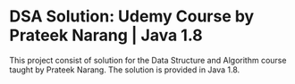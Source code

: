 # DSA Solution: Udemy Course by Prateek Narang | Java 1.8

This project consist of solution for the Data Structure and Algorithm course taught by Prateek Narang. The solution is provided in Java 1.8.
